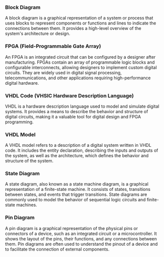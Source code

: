 ### Block Diagram
A block diagram is a graphical representation of a system or process that uses blocks to represent components or functions and lines to indicate the connections between them. It provides a high-level overview of the system's architecture or design.

### FPGA (Field-Programmable Gate Array)
An FPGA is an integrated circuit that can be configured by a designer after manufacturing. FPGAs contain an array of programmable logic blocks and configurable interconnects, allowing designers to implement custom digital circuits. They are widely used in digital signal processing, telecommunications, and other applications requiring high-performance digital hardware.

### VHDL Code (VHSIC Hardware Description Language)
VHDL is a hardware description language used to model and simulate digital systems. It provides a means to describe the behavior and structure of digital circuits, making it a valuable tool for digital design and FPGA programming.

### VHDL Model
A VHDL model refers to a description of a digital system written in VHDL code. It includes the entity declaration, describing the inputs and outputs of the system, as well as the architecture, which defines the behavior and structure of the system.

### State Diagram
A state diagram, also known as a state machine diagram, is a graphical representation of a finite-state machine. It consists of states, transitions between states, and events that trigger transitions. State diagrams are commonly used to model the behavior of sequential logic circuits and finite-state machines.

### Pin Diagram
A pin diagram is a graphical representation of the physical pins or connectors of a device, such as an integrated circuit or a microcontroller. It shows the layout of the pins, their functions, and any connections between them. Pin diagrams are often used to understand the pinout of a device and to facilitate the connection of external components.
